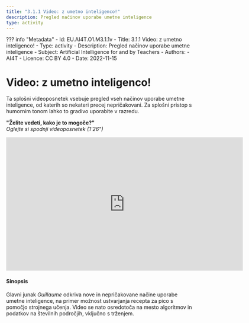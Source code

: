 ```yaml
---
title: "3.1.1 Video: z umetno inteligenco!"
description: Pregled načinov uporabe umetne inteligence
type: activity
---
```

??? info "Metadata"
    - Id: EU.AI4T.O1.M3.1.1v
    - Title: 3.1.1 Video: z umetno inteligenco!
    - Type: activity
    - Description: Pregled načinov uporabe umetne inteligence
    - Subject: Artificial Intelligence for and by Teachers
    - Authors:
        - AI4T 
    - Licence: CC BY 4.0
    - Date: 2022-11-15

# Video: z umetno inteligenco!

Ta splošni videoposnetek vsebuje pregled vseh načinov uporabe umetne inteligence, od katerih so nekateri precej nepričakovani.
Za splošni pristop s humornim tonom lahko to gradivo uporabite v razredu.

**"Želite vedeti, kako je to mogoče?"**  
_Oglejte si spodnji videoposnetek (1'26")_

<center><iframe width="640" height="360" src="https://www.youtube.com/embed/CwLwNKp2YkI?rel=0&showinfo=0&cc_load_policy=1&hl=en&modestbranding=1" frameborder="0" allowfullscreen></iframe></center>

#### Sinopsis
Glavni junak _Guillaume_ odkriva nove in nepričakovane načine uporabe umetne inteligence, na primer možnost ustvarjanja recepta za pico s pomočjo strojnega učenja. Video se nato osredotoča na mesto algoritmov in podatkov na številnih področjih, vključno s trženjem.
